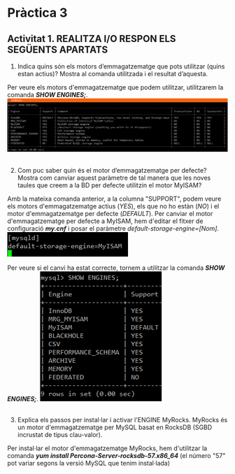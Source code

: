 # Pràctica 3

## Activitat 1. REALITZA I/O RESPON ELS SEGÜENTS APARTATS

1. Indica quins són els motors d’emmagatzematge que pots utilitzar (quins estan actius)? Mostra al comanda utilitzada i el resultat d’aquesta.</br>

Per veure els motors d'emmagatzematge que podem utilitzar, utilitzarem la comanda <i><b>SHOW ENGINES;</b></i>.
![show engines](img/Screenshot_1.png) </br></br>

2. Com puc saber quin és el motor d’emmagatzematge per defecte? Mostra com canviar aquest paràmetre de tal manera que les noves taules que creem a la BD per defecte utilitzin el motor MyISAM?

Amb la mateixa comanda anterior,  a la columna "SUPPORT", podem veure els motors d'emmagatzematge actius (<i>YES</i>), els que no ho estàn (<i>NO</i>) i el motor d'emmagatzematge per defecte (<i>DEFAULT</i>). Per canviar el motor d'emmagatzematge per defecte a MyISAM, hem d'editar el fitxer de configuració <i><b>my.cnf</b></i> i posar el paràmetre <i>default-storage-engine=[Nom]</i>. ![canviar engine per defecte](img/Screenshot_2.png) </br>

Per veure si el canvi ha estat correcte, tornem a utilitzar la comanda <i><b>SHOW ENGINES;</b></i>.
![canvi engine correcte](img/Screenshot_3.png) </br></br>

3. Explica els passos per instal·lar i activar l'ENGINE MyRocks. MyRocks és un motor d'emmagatzematge per MySQL basat en RocksDB (SGBD incrustat de tipus clau-valor).</br>

Per instal·lar el motor d'emmagatzematge MyRocks, hem d'utilitzar la comanda <i><b>yum install Percona-Server-rocksdb-57.x86_64</b></i> (el número "57" pot variar segons la versió MySQL que tenim instal·lada)
